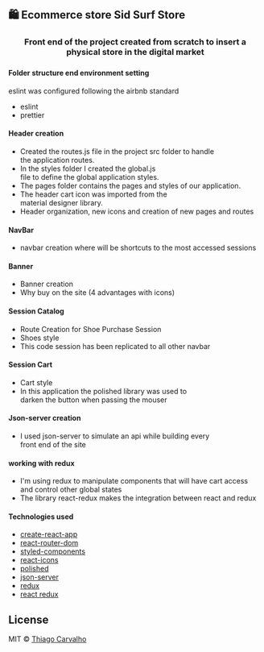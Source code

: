 ## 🛍️ Ecommerce store Sid Surf Store

<h3 align="center">
Front end of the project created from scratch to insert a physical store in the digital market
<h3>

 #### Folder structure end environment setting

 eslint was configured following the airbnb standard

 - eslint
 - prettier

 #### Header creation

 * Created the routes.js file in the project src folder to handle <br/>
   the application routes.
 * In the styles folder I created the global.js <br/>
 file to define the global application styles.
 * The pages folder contains the pages and styles of our application.
 * The header cart icon was imported from the <br/>
 material designer library.
 * Header organization, new icons and creation of new pages and routes

 #### NavBar

 * navbar creation where will be shortcuts to the most accessed sessions

 #### Banner

 * Banner creation
 * Why buy on the site (4 advantages with icons)

 #### Session Catalog

 * Route Creation for Shoe Purchase Session
 * Shoes style
 * This code session has been replicated to all other navbar

 #### Session Cart

 * Cart style
 * In this application the polished library was used to <br />
   darken the button when passing the mouser

 #### Json-server creation

 * I used json-server to simulate an api while building every <br />
   front end of the site

 #### working with redux

 * I'm using redux to manipulate components that will have cart access <br />
   and control other global states
 * The library react-redux makes the integration between react and redux

 #### Technologies used

 - [create-react-app](https://reactjs.org/docs/create-a-new-react-app.html)
 - [react-router-dom](https://www.npmjs.com/package/react-router-dom)
 - [styled-components](https://www.styled-components.com)
 - [react-icons](https://www.styled-components.com)
 - [polished](https://www.npmjs.com/package/polished)
 - [json-server](https://github.com/typicode/json-server)
 - [redux](https://redux.js.org)
 - [react redux](https://github.com/reduxjs/react-redux)


## License

MIT © [Thiago Carvalho](https://thiagocarvalho.com.br/license)
